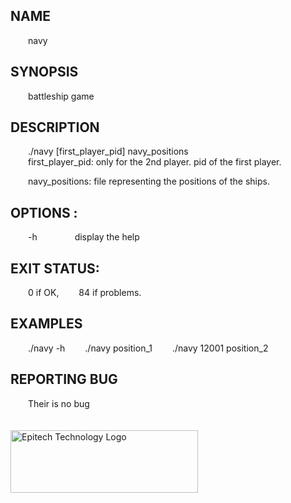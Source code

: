 ## NAME
&emsp;&emsp;navy
## SYNOPSIS
&emsp;&emsp;battleship game
## DESCRIPTION
&emsp;&emsp;./navy [first_player_pid] navy_positions<br/>
&emsp;&emsp;first_player_pid: only for the 2nd player. pid of the first player.

&emsp;&emsp;navy_positions: file representing the positions of the ships.
## OPTIONS :
&emsp;&emsp;-h
&emsp;&emsp;&emsp;&emsp;display the help
## EXIT STATUS:
&emsp;&emsp;0   if OK,
&emsp;&emsp;84  if problems.
## EXAMPLES
&emsp;&emsp;./navy -h
&emsp;&emsp;./navy position_1
&emsp;&emsp;./navy 12001 position_2
## REPORTING BUG
&emsp;&emsp;Their is no bug<br/><br/><br/>
<img src="https://newsroom.ionis-group.com/wp-content/uploads/2021/10/EPITECH-TECHNOLOGY-QUADRI-2021.png" alt="Epitech Technology Logo" title="Epitech Technology Logo" width=300 height=100>
